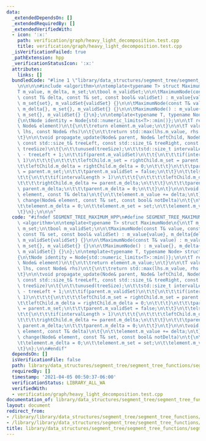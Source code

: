 ```yaml
---
data:
  _extendedDependsOn: []
  _extendedRequiredBy: []
  _extendedVerifiedWith:
  - icon: ':x:'
    path: verification/graph/heavy_light_decomposition.test.cpp
    title: verification/graph/heavy_light_decomposition.test.cpp
  _isVerificationFailed: true
  _pathExtension: hpp
  _verificationStatusIcon: ':x:'
  attributes:
    links: []
  bundledCode: "#line 1 \"library/data_structures/segment_tree/segment_tree_functions/segment_tree_maximum.hpp\"\
    \n\n\n\n#include <algorithm>\n\ntemplate<typename T> struct MaximumNode\n{\n\t\
    T m_value, m_delta, m_set;\n\tbool m_validSet;\n\n\tMaximumNode(const T& value,\
    \ const T& delta, const T& set, const bool& validSet) : m_value{value}, m_delta{delta},\
    \ m_set{set}, m_validSet{validSet} {}\n\n\tMaximumNode(const T& value) : m_value{value},\
    \ m_delta{}, m_set{}, m_validSet{} {}\n\n\tMaximumNode() : m_value{}, m_delta{},\
    \ m_set{}, m_validSet{} {}\n};\n\ntemplate<typename T, typename Node> struct Maximum\n\
    {\n\tNode identity = Node{std::numeric_limits<T>::min()};\n\n\tT return_value(const\
    \ Node& element)\n\t{\n\t\treturn element.m_value;\n\t}\n\n\tT value(const Node&\
    \ lhs, const Node& rhs)\n\t{\n\t\treturn std::max(lhs.m_value, rhs.m_value);\n\
    \t}\n\n\tvoid propagate_update(Node& parent, Node& leftChild, Node& rightChild,\
    \ const std::size_t& treeLeft, const std::size_t& treeRight, const std::size_t&\
    \ treeSize)\n\t{\n\t\tunused(treeSize);\n\t\tstd::size_t intervalLength = treeRight\
    \ - treeLeft + 1;\n\t\tif(parent.m_validSet)\n\t\t{\n\t\t\tif(intervalLength >\
    \ 1)\n\t\t\t{\n\t\t\t\tleftChild.m_set = rightChild.m_set = parent.m_set;\n\t\t\
    \t\tleftChild.m_delta = rightChild.m_delta = 0;\n\t\t\t}\n\t\t\tparent.m_value\
    \ = parent.m_set;\n\t\t\tparent.m_validSet = false;\n\t\t}\n\t\telse if(parent.m_delta)\n\
    \t\t{\n\t\t\tif(intervalLength > 1)\n\t\t\t{\n\t\t\t\tleftChild.m_delta += parent.m_delta;\n\
    \t\t\t\trightChild.m_delta += parent.m_delta;\n\t\t\t}\n\t\t\tparent.m_value +=\
    \ parent.m_delta;\n\t\t\tparent.m_delta = 0;\n\t\t}\n\t}\n\n\tvoid change(Node&\
    \ element, const T& delta)\n\t{\n\t\telement.m_value += delta;\n\t}\n\n\tvoid\
    \ change(Node& element, const T& set, const bool& notDelta)\n\t{\n\t\tunused(notDelta);\n\
    \t\telement.m_delta = 0;\n\t\telement.m_set = set;\n\t\telement.m_validSet = true;\n\
    \t}\n};\n\n\n"
  code: "#ifndef SEGMENT_TREE_MAXIMUM_HPP\n#define SEGMENT_TREE_MAXIMUM_HPP\n\n#include\
    \ <algorithm>\n\ntemplate<typename T> struct MaximumNode\n{\n\tT m_value, m_delta,\
    \ m_set;\n\tbool m_validSet;\n\n\tMaximumNode(const T& value, const T& delta,\
    \ const T& set, const bool& validSet) : m_value{value}, m_delta{delta}, m_set{set},\
    \ m_validSet{validSet} {}\n\n\tMaximumNode(const T& value) : m_value{value}, m_delta{},\
    \ m_set{}, m_validSet{} {}\n\n\tMaximumNode() : m_value{}, m_delta{}, m_set{},\
    \ m_validSet{} {}\n};\n\ntemplate<typename T, typename Node> struct Maximum\n\
    {\n\tNode identity = Node{std::numeric_limits<T>::min()};\n\n\tT return_value(const\
    \ Node& element)\n\t{\n\t\treturn element.m_value;\n\t}\n\n\tT value(const Node&\
    \ lhs, const Node& rhs)\n\t{\n\t\treturn std::max(lhs.m_value, rhs.m_value);\n\
    \t}\n\n\tvoid propagate_update(Node& parent, Node& leftChild, Node& rightChild,\
    \ const std::size_t& treeLeft, const std::size_t& treeRight, const std::size_t&\
    \ treeSize)\n\t{\n\t\tunused(treeSize);\n\t\tstd::size_t intervalLength = treeRight\
    \ - treeLeft + 1;\n\t\tif(parent.m_validSet)\n\t\t{\n\t\t\tif(intervalLength >\
    \ 1)\n\t\t\t{\n\t\t\t\tleftChild.m_set = rightChild.m_set = parent.m_set;\n\t\t\
    \t\tleftChild.m_delta = rightChild.m_delta = 0;\n\t\t\t}\n\t\t\tparent.m_value\
    \ = parent.m_set;\n\t\t\tparent.m_validSet = false;\n\t\t}\n\t\telse if(parent.m_delta)\n\
    \t\t{\n\t\t\tif(intervalLength > 1)\n\t\t\t{\n\t\t\t\tleftChild.m_delta += parent.m_delta;\n\
    \t\t\t\trightChild.m_delta += parent.m_delta;\n\t\t\t}\n\t\t\tparent.m_value +=\
    \ parent.m_delta;\n\t\t\tparent.m_delta = 0;\n\t\t}\n\t}\n\n\tvoid change(Node&\
    \ element, const T& delta)\n\t{\n\t\telement.m_value += delta;\n\t}\n\n\tvoid\
    \ change(Node& element, const T& set, const bool& notDelta)\n\t{\n\t\tunused(notDelta);\n\
    \t\telement.m_delta = 0;\n\t\telement.m_set = set;\n\t\telement.m_validSet = true;\n\
    \t}\n};\n\n#endif"
  dependsOn: []
  isVerificationFile: false
  path: library/data_structures/segment_tree/segment_tree_functions/segment_tree_maximum.hpp
  requiredBy: []
  timestamp: '2021-04-05 00:50:37-06:00'
  verificationStatus: LIBRARY_ALL_WA
  verifiedWith:
  - verification/graph/heavy_light_decomposition.test.cpp
documentation_of: library/data_structures/segment_tree/segment_tree_functions/segment_tree_maximum.hpp
layout: document
redirect_from:
- /library/library/data_structures/segment_tree/segment_tree_functions/segment_tree_maximum.hpp
- /library/library/data_structures/segment_tree/segment_tree_functions/segment_tree_maximum.hpp.html
title: library/data_structures/segment_tree/segment_tree_functions/segment_tree_maximum.hpp
---
```

